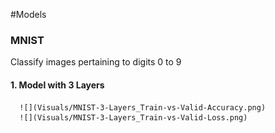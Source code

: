 #Models 

### MNIST
   Classify images pertaining to digits 0 to 9
   #### 1. Model with 3 Layers
      ![](Visuals/MNIST-3-Layers_Train-vs-Valid-Accuracy.png)
      ![](Visuals/MNIST-3-Layers_Train-vs-Valid-Loss.png)
      
